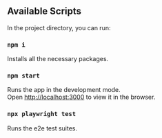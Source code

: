 ## Available Scripts

In the project directory, you can run:

### `npm i`

Installs all the necessary packages.

### `npm start`

Runs the app in the development mode.\
Open [http://localhost:3000](http://localhost:3000) to view it in the browser.

### `npx playwright test`

Runs the e2e test suites.
